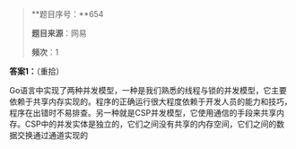> **题目序号：**654
>
> **题目来源**：网易
>
> **频次**：1

**答案1：**（重拾）

Go语言中实现了两种并发模型，一种是我们熟悉的线程与锁的并发模型，它主要依赖于共享内存实现的。程序的正确运行很大程度依赖于开发人员的能力和技巧，程序在出错时不易排查。另一种就是CSP并发模型，它使用通信的手段来共享内存。CSP中的并发实体是独立的，它们之间没有共享的内存空间，它们之间的数据交换通过通道实现的